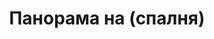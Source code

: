 ---
layout: panorama
parent: '/projects/private/between-the-mountains-and-the-city'
image: 'http://hub.acherno.com/svn/mezhdu-planinata-i-grada/Site/Panorami/Vladimir_Rez_Spalnq_Panorama.jpg'
title: 'Панорама на (спалня)'
sitemap: false
---